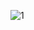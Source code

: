 ![1](https://user-images.githubusercontent.com/73426989/147437644-6d51940c-84b4-43b6-907b-e25035470e3d.png)

